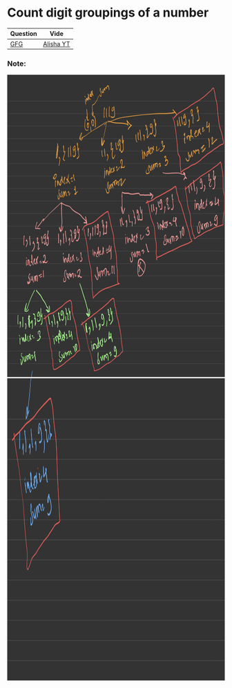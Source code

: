 Count digit groupings of a number
===


|Question|Vide|
|-|-|
|[GFG](https://practice.geeksforgeeks.org/problems/count-digit-groupings-of-a-number1520/1)|[Alisha YT](https://youtu.be/DI6pH9Cx654)|



<h3>Note:</h3>
<img src="1.PNG" alt="" height="700px" width="600px"></br>
<img src="2.PNG" alt="" height="700px" width="600px">
